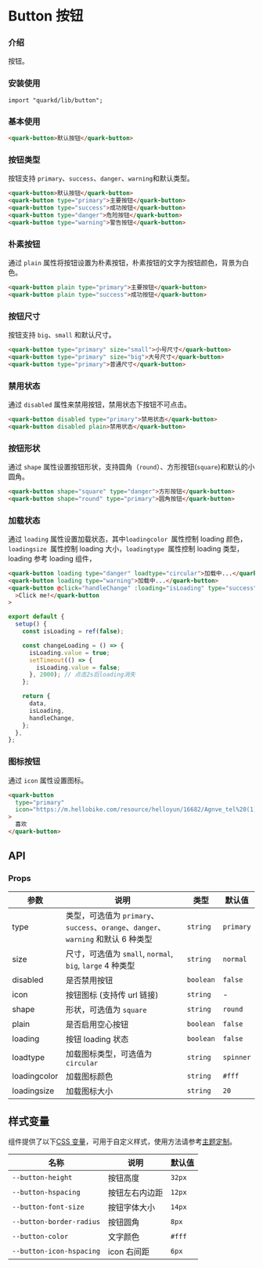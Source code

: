 # Button 按钮

### 介绍

按钮。

### 安装使用

```tsx
import "quarkd/lib/button";
```

### 基本使用

```html
<quark-button>默认按钮</quark-button>
```

### 按钮类型

按钮支持 `primary`、`success`、`danger`、`warning`和默认类型。

```html
<quark-button>默认按钮</quark-button>
<quark-button type="primary">主要按钮</quark-button>
<quark-button type="success">成功按钮</quark-button>
<quark-button type="danger">危险按钮</quark-button>
<quark-button type="warning">警告按钮</quark-button>
```

### 朴素按钮

通过 `plain` 属性将按钮设置为朴素按钮，朴素按钮的文字为按钮颜色，背景为白色。

```html
<quark-button plain type="primary">主要按钮</quark-button>
<quark-button plain type="success">成功按钮</quark-button>
```

### 按钮尺寸

按钮支持 `big`、`small` 和默认尺寸。

```html
<quark-button type="primary" size="small">小号尺寸</quark-button>
<quark-button type="primary" size="big">大号尺寸</quark-button>
<quark-button type="primary">普通尺寸</quark-button>
```

### 禁用状态

通过 `disabled` 属性来禁用按钮，禁用状态下按钮不可点击。

```html
<quark-button disabled type="primary">禁用状态</quark-button>
<quark-button disabled plain>禁用状态</quark-button>
```

### 按钮形状

通过 `shape` 属性设置按钮形状，支持圆角（`round`）、方形按钮(`square`)和默认的小圆角。

```html
<quark-button shape="square" type="danger">方形按钮</quark-button>
<quark-button shape="round" type="primary">圆角按钮</quark-button>
```

### 加载状态

通过 `loading` 属性设置加载状态，其中`loadingcolor `属性控制 loading 颜色，`loadingsize `属性控制 loading 大小，`loadingtype `属性控制 loading 类型，loading 参考 loading 组件，

```html
<quark-button loading type="danger" loadtype="circular">加载中...</quark-button>
<quark-button loading type="warning">加载中...</quark-button>
<quark-button @click="handleChange" :loading="isLoading" type="success"
  >Click me!</quark-button
>
```

```js
export default {
  setup() {
    const isLoading = ref(false);

    const changeLoading = () => {
      isLoading.value = true;
      setTimeout(() => {
        isLoading.value = false;
      }, 2000); // 点击2s后loading消失
    };

    return {
      data,
      isLoading,
      handleChange,
    };
  },
};
```

### 图标按钮

通过 `icon` 属性设置图标。

```html
<quark-button
  type="primary"
  icon="https://m.hellobike.com/resource/helloyun/16682/Agnve_tel%20(1).png"
>
  喜欢
</quark-button>
```

## API

### Props

| 参数         | 说明                                                                               | 类型      | 默认值    |
| ------------ | ---------------------------------------------------------------------------------- | --------- | --------- |
| type         | 类型，可选值为 `primary`、`success`、`orange`、`danger`、`warning` 和默认 6 种类型 | `string`  | `primary` |
| size         | 尺寸，可选值为 `small`, `normal`, `big`, `large` 4 种类型                          | `string`  | `normal`  |
| disabled     | 是否禁用按钮                                                                       | `boolean` | `false`   |
| icon         | 按钮图标 (支持传 url 链接)                                                         | `string`  | -         |
| shape        | 形状，可选值为 `square`                                                            | `string`  | `round`   |
| plain        | 是否启用空心按钮                                                                   | `boolean` | `false `  |
| loading      | 按钮 loading 状态                                                                  | `boolean` | `false`   |
| loadtype     | 加载图标类型，可选值为 `circular`                                                  | `string`  | `spinner` |
| loadingcolor | 加载图标颜色                                                                       | `string`  | `#fff`    |
| loadingsize  | 加载图标大小                                                                       | `string`  | `20`      |

## 样式变量

组件提供了以下[CSS 变量](https://developer.mozilla.org/zh-CN/docs/Web/CSS/Using_CSS_custom_properties)，可用于自定义样式，使用方法请参考[主题定制](#/zh-CN/guide/theme)。

| 名称                     | 说明           | 默认值 |
| ------------------------ | -------------- | ------ |
| `--button-height`        | 按钮高度       | `32px` |
| `--button-hspacing`      | 按钮左右内边距 | `12px` |
| `--button-font-size`     | 按钮字体大小   | `14px` |
| `--button-border-radius` | 按钮圆角       | `8px`  |
| `--button-color`         | 文字颜色       | `#fff` |
| `--button-icon-hspacing` | icon 右间距    | `6px`  |
